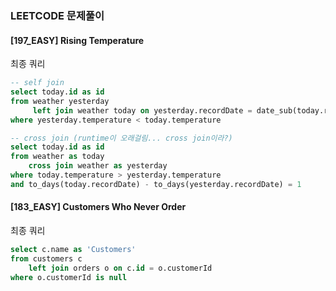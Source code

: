 ### LEETCODE 문제풀이

#### [197_EASY] Rising Temperature

최종 쿼리
```sql
-- self join
select today.id as id 
from weather yesterday
     left join weather today on yesterday.recordDate = date_sub(today.recordDate,interval 1 day)
where yesterday.temperature < today.temperature

-- cross join (runtime이 오래걸림... cross join이라?) 
select today.id as id 
from weather as today
    cross join weather as yesterday 
where today.temperature > yesterday.temperature 
and to_days(today.recordDate) - to_days(yesterday.recordDate) = 1
```

#### [183_EASY] Customers Who Never Order

최종 쿼리
```sql
select c.name as 'Customers'
from customers c
    left join orders o on c.id = o.customerId
where o.customerId is null
```
